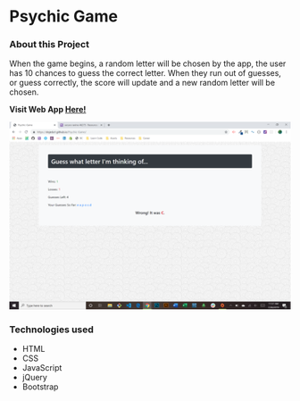 # Psychic Game

### About this Project

When the game begins, a random letter will be chosen by the app, the user has 10 chances to guess the correct letter. When they run out of guesses, or guess correctly, the score will update and a new random letter will be chosen.

  **Visit Web App [Here!](https://dojeda1.github.io/Psychic-Game/)**

![Web App Image](./demo.png)

### Technologies used

* HTML
* CSS
* JavaScript
* jQuery
* Bootstrap
